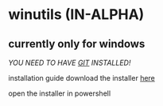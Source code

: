 # winutils (IN-ALPHA)

## currently only for windows

*YOU NEED TO HAVE [GIT](https://git-scm.com/) INSTALLED!*



installation guide
download the installer [here](https://raw.githubusercontent.com/BLUEAMETHYST-Studios/winutils/main/installer.ps1)

open the installer in powershell
